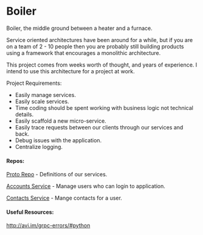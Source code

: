 # Boiler

Boiler, the middle ground between a heater and a furnace.

Service oriented architectures have been around for a while, but if you are on
a team of 2 - 10 people then you are probably still building products using
a framework that encourages a monolithic architecture.

This project comes from weeks worth of thought, and years of experience. I intend
to use this architecture for a project at work.

Project Requirements:
 - Easily manage services.
 - Easily scale services.
 - Time coding should be spent working with business logic not technical details.
 - Easily scaffold a new micro-service.
 - Easily trace requests between our clients through our services and back.
 - Debug issues with the application.
 - Centralize logging. 
 
#### Repos:

[Proto Repo](https://github.com/Ryanb58/boiler-protorepo) - Definitions of our services.

[Accounts Service](https://github.com/Ryanb58/boiler-accounts) - Manage users who can login to application.

[Contacts Service](https://github.com/Ryanb58/boiler-contacts) - Mange contacts for a user.

#### Useful Resources:

http://avi.im/grpc-errors/#python
